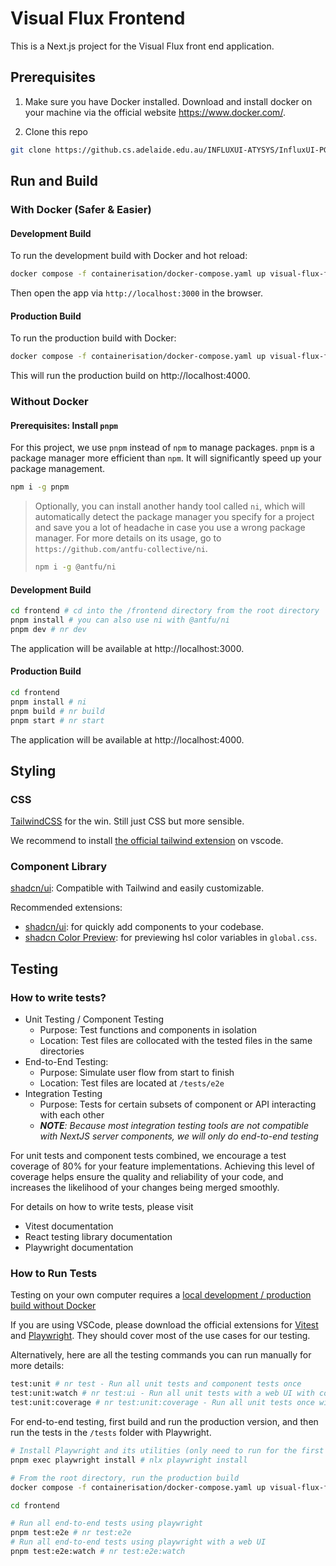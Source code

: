 # Visual Flux Frontend

This is a Next.js project for the Visual Flux front end application.

## Prerequisites

1. Make sure you have Docker installed. Download and install docker on your machine via the official website https://www.docker.com/.

2. Clone this repo

```bash
git clone https://github.cs.adelaide.edu.au/INFLUXUI-ATYSYS/InfluxUI-PG02.git
```

## Run and Build

### With Docker (Safer & Easier)

#### Development Build

To run the development build with Docker and hot reload:

```bash
docker compose -f containerisation/docker-compose.yaml up visual-flux-frontend-dev --watch
```

Then open the app via `http://localhost:3000` in the browser.

#### Production Build

To run the production build with Docker:

```bash
docker compose -f containerisation/docker-compose.yaml up visual-flux-frontend-prod
```

This will run the production build on http://localhost:4000.

### Without Docker

#### Prerequisites: Install `pnpm`

For this project, we use `pnpm` instead of `npm` to manage packages. `pnpm` is a package manager more efficient than `npm`. It will significantly speed up your package management.

```bash
npm i -g pnpm
```

> Optionally, you can install another handy tool called `ni`, which will automatically detect the package manager you specify for a project and save you a lot of headache in case you use a wrong package manager. For more details on its usage, go to `https://github.com/antfu-collective/ni`.
>
> ```bash
> npm i -g @antfu/ni
> ```

#### Development Build

```bash
cd frontend # cd into the /frontend directory from the root directory
pnpm install # you can also use ni with @antfu/ni
pnpm dev # nr dev
```

The application will be available at http://localhost:3000.

#### Production Build

```bash
cd frontend
pnpm install # ni
pnpm build # nr build
pnpm start # nr start
```

The application will be available at http://localhost:4000.

## Styling

### CSS

[TailwindCSS](https://tailwindcss.com/) for the win. Still just CSS but more sensible.

We recommend to install [the official tailwind extension](https://marketplace.visualstudio.com/items?itemName=bradlc.vscode-tailwindcss) on vscode.

### Component Library

[shadcn/ui](https://ui.shadcn.com/): Compatible with Tailwind and easily customizable.

Recommended extensions:

- [shadcn/ui](https://marketplace.visualstudio.com/items?itemName=SuhelMakkad.shadcn-ui): for quickly add components to your codebase.
- [shadcn Color Preview](https://marketplace.visualstudio.com/items?itemName=dexxiez.shadcn-color-preview): for previewing hsl color variables in `global.css`.

## Testing

### How to write tests?

- Unit Testing / Component Testing
  - Purpose: Test functions and components in isolation
  - Location: Test files are collocated with the tested files in the same directories
- End-to-End Testing:
  - Purpose: Simulate user flow from start to finish
  - Location: Test files are located at `/tests/e2e`
- Integration Testing
  - Purpose: Tests for certain subsets of component or API interacting with each other
  - _**NOTE**: Because most integration testing tools are not compatible with NextJS server components, we will only do end-to-end testing_

For unit tests and component tests combined, we encourage a test coverage of 80% for your feature implementations. Achieving this level of coverage helps ensure the quality and reliability of your code, and increases the likelihood of your changes being merged smoothly.

For details on how to write tests, please visit

- Vitest documentation
- React testing library documentation
- Playwright documentation

### How to Run Tests

Testing on your own computer requires a [local development / production build without Docker](#without-docker)

If you are using VSCode, please download the official extensions for [Vitest](https://marketplace.visualstudio.com/items?itemName=vitest.explorer) and [Playwright](https://marketplace.visualstudio.com/items?itemName=ms-playwright.playwright). They should cover most of the use cases for our testing.

Alternatively, here are all the testing commands you can run manually for more details:

```bash
test:unit # nr test - Run all unit tests and component tests once
test:unit:watch # nr test:ui - Run all unit tests with a web UI with code coverage
test:unit:coverage # nr test:unit:coverage - Run all unit tests once with code coverage
```

For end-to-end testing, first build and run the production version, and then run the tests in the `/tests` folder with Playwright.

```bash
# Install Playwright and its utilities (only need to run for the first time you run e2e tests)
pnpm exec playwright install # nlx playwright install

# From the root directory, run the production build
docker compose -f containerisation/docker-compose.yaml up visual-flux-frontend-prod

cd frontend

# Run all end-to-end tests using playwright
pnpm test:e2e # nr test:e2e
# Run all end-to-end tests using playwright with a web UI
pnpm test:e2e:watch # nr test:e2e:watch
```

